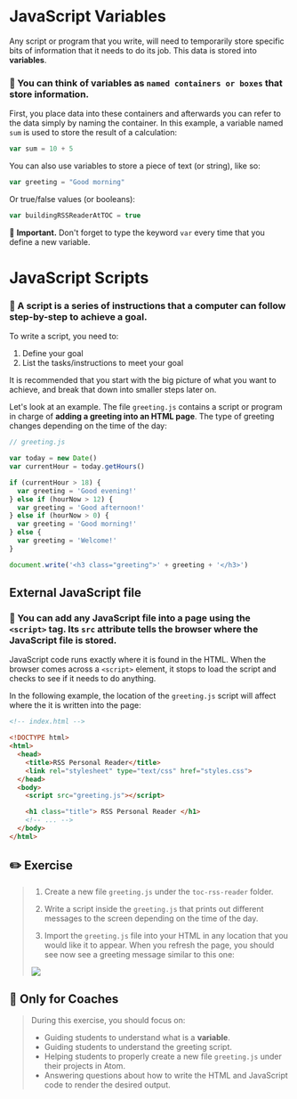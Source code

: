 # JavaScript Variables

Any script or program that you write, will need to temporarily store specific bits of information that it needs to do its job. This data is stored into **variables**.

### 🌟 You can think of variables as `named containers or boxes` that store information.

First, you place data into these containers and afterwards you can refer to the data simply by naming the container. In this example, a variable named `sum` is used to store the result of a calculation:

```javascript
var sum = 10 + 5
```

You can also use variables to store a piece of text (or string), like so:

```javascript
var greeting = "Good morning"
```

Or true/false values (or booleans):

```javascript
var buildingRSSReaderAtTOC = true
```

📍 **Important.** Don't forget to type the keyword `var` every time that you define a new variable.





# JavaScript Scripts

### 🌟 A script is a series of instructions that a computer can follow step-by-step to achieve a goal.

To write a script, you need to:

1. Define your goal
2. List the tasks/instructions to meet your goal

It is recommended that you start with the big picture of what you want to achieve, and break that down into smaller steps later on.

Let's look at an example. The file `greeting.js` contains a script or program in charge of **adding a greeting into an HTML page**. The type of greeting changes depending on the time of the day:

```javascript
// greeting.js

var today = new Date()
var currentHour = today.getHours()

if (currentHour > 18) {
  var greeting = 'Good evening!'
} else if (hourNow > 12) {
  var greeting = 'Good afternoon!'
} else if (hourNow > 0) {
  var greeting = 'Good morning!'
} else {
  var greeting = 'Welcome!'
}

document.write('<h3 class="greeting">' + greeting + '</h3>')
```





## External JavaScript file

### 🌟 You can add any JavaScript file into a page using the `<script>` tag. Its `src` attribute tells the browser where the JavaScript file is stored.

JavaScript code runs exactly where it is found in the HTML. When the browser comes across a `<script>` element, it stops to load the script and checks to see if it needs to do anything.

In the following example, the location of the `greeting.js` script will affect where the it is written into the page:

```html
<!-- index.html -->

<!DOCTYPE html>
<html>
  <head>
    <title>RSS Personal Reader</title>
    <link rel="stylesheet" type="text/css" href="styles.css">
  </head>
  <body>
    <script src="greeting.js"></script>

    <h1 class="title"> RSS Personal Reader </h1>
    <!-- ... -->
  </body>
</html>
```





## ✏️ Exercise

> 1. Create a new file `greeting.js` under the `toc-rss-reader` folder.
>
> 2. Write a script inside the `greeting.js` that prints out different messages to the screen depending on the time of the day.
>
> 3. Import the `greeting.js` file into your HTML in any location that you would like it to appear. When you refresh the page, you should see now see a greeting message similar to this one:
>
> [![](http://cd.sseu.re/20170208-k3qyr.png)](http://cd.sseu.re/20170208-k3qyr.png)


## 🎩 Only for Coaches

> During this exercise, you should focus on:
>
> + Guiding students to understand what is a **variable**.
> + Guiding students to understand the greeting script.
> + Helping students to properly create a new file `greeting.js` under their projects in Atom.
> + Answering questions about how to write the HTML and JavaScript code to render the desired output.
